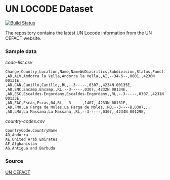 # UN LOCODE Dataset
[![Build Status](https://travis-ci.org/marek5050/UN-LOCODE.svg?branch=master)](https://travis-ci.org/marek5050/UN-LOCODE)

The repository contains the latest UN Locode information from the UN CEFACT website.

### Sample data
_code-list.csv_
```
Change,Country,Location,Name,NameWoDiacritics,Subdivision,Status,Function,Date,IATA,Coordinates,Remarks
,AD,ALV,Andorra la Vella,Andorra la Vella,,AI,--34-6--,0601,,4230N 00131E,
,AD,CAN,Canillo,Canillo,,RL,--3-----,0307,,4234N 00135E,
,AD,ENC,Encamp,Encamp,,RL,--3-----,0307,,4232N 00134E,
,AD,ESC,Escaldes-Engordany,Escaldes-Engordany,,RL,--3-----,0307,,4231N 00133E,
,AD,EAC,Escàs,Escas,04,RL,--3-----,1407,,4233N 00131E,
,AD,FMO,La Farga de Moles,La Farga de Moles,,RQ,--3----B,0307,,,
,AD,LMA,La Massana,La Massana,,RL,--3-----,0307,,4234N 00129E,
```

_country-codes.csv_
```
CountryCode,CountryName
AD,Andorra
AE,United Arab Emirates
AF,Afghanistan
AG,Antigua and Barbuda
```

### Source
[UN CEFACT](https://www.unece.org/cefact/locode/welcome.html)

 